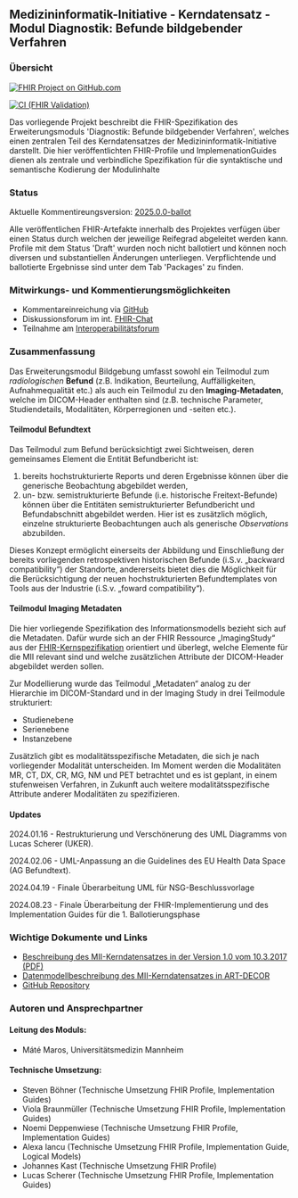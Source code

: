 ## Medizininformatik-Initiative - Kerndatensatz - Modul Diagnostik: Befunde bildgebender Verfahren 

### Übersicht

[![FHIR Project on GitHub.com](https://img.shields.io/badge/FHIR_project_on_GitHub.com-kerndatensatzmodul--bildgebung-green)](https://github.com/medizininformatik-initiative/kerndatensatz-bildgebung)

[![CI (FHIR Validation)](https://github.com/medizininformatik-initiative/kerndatensatz-bildgebung/actions/workflows/main.yml/badge.svg)](https://github.com/medizininformatik-initiative/kerndatensatz-bildgebung/actions/workflows/main.yml)

Das vorliegende Projekt beschreibt die FHIR-Spezifikation des Erweiterungsmoduls 'Diagnostik: Befunde bildgebender Verfahren', welches einen zentralen Teil des Kerndatensatzes der Medizininformatik-Initiative darstellt. Die hier veröffentlichten FHIR-Profile und ImplemenationGuides dienen als zentrale und verbindliche Spezifikation für die syntaktische und semantische Kodierung der Modulinhalte

### Status

Aktuelle Kommentireungsversion: [2025.0.0-ballot](https://simplifier.net/packages/de.medizininformatikinitiative.kerndatensatz.bildgebung/2025.0.0-ballot)

Alle veröffentlichen FHIR-Artefakte innerhalb des Projektes verfügen über einen Status durch welchen der jeweilige Reifegrad abgeleitet werden kann. Profile mit dem Status 'Draft' wurden noch nicht ballotiert und können noch diversen und substantiellen Änderungen unterliegen. Verpflichtende und ballotierte Ergebnisse sind unter dem Tab 'Packages' zu finden.

### Mitwirkungs- und Kommentierungsmöglichkeiten

* Kommentareinreichung via [GitHub](https://github.com/medizininformatik-initiative/kerndatensatz-bildgebung/issues)
* Diskussionsforum im int. [FHIR-Chat](https://chat.fhir.org/#narrow/stream/179307-german.2Fmi-initiative)
* Teilnahme am [Interoperabilitätsforum](https://wiki.hl7.de/index.php?title=Interoperabilit%C3%A4tsforum)

### Zusammenfassung

Das Erweiterungsmodul Bildgebung umfasst sowohl ein Teilmodul zum _radiologischen_ **Befund** (z.B. Indikation, Beurteilung, Auffälligkeiten, Aufnahmequalität etc.) als auch ein Teilmodul zu den **Imaging-Metadaten**, welche im DICOM-Header enthalten sind (z.B. technische Parameter, Studiendetails, Modalitäten, Körperregionen und -seiten etc.).

#### Teilmodul Befundtext
Das Teilmodul zum Befund berücksichtigt zwei Sichtweisen, deren gemeinsames Element die Entität Befundbericht ist: 
1.	bereits hochstrukturierte Reports und deren Ergebnisse können über die generische Beobachtung abgebildet werden, 
2.	un- bzw. semistrukturierte Befunde (i.e. historische Freitext-Befunde) können über die Entitäten semistrukturierter Befundbericht und Befundabschnitt abgebildet werden. Hier ist es zusätzlich möglich, einzelne strukturierte Beobachtungen auch als generische _Observations_ abzubilden.

Dieses Konzept ermöglicht einerseits der Abbildung und Einschließung der bereits vorliegenden retrospektiven historischen Befunde (i.S.v. „backward compatibility“) der Standorte, andererseits bietet dies die Möglichkeit für die Berücksichtigung der neuen hochstrukturierten Befundtemplates von 
Tools aus der Industrie (i.S.v. „foward compatibility“).

#### Teilmodul Imaging Metadaten 
Die hier vorliegende Spezifikation des Informationsmodells bezieht sich auf die Metadaten. Dafür wurde sich an der FHIR Ressource „ImagingStudy“ aus der [FHIR-Kernspezifikation](https://hl7.org/fhir/R4/imagingstudy.html) orientiert und überlegt, welche Elemente für die MII relevant sind und welche zusätzlichen Attribute der DICOM-Header abgebildet werden sollen.  

Zur Modellierung wurde das Teilmodul „Metadaten“ analog zu der Hierarchie im DICOM-Standard und in der Imaging Study in drei Teilmodule strukturiert:
- Studienebene
- Serienebene
- Instanzebene 

Zusätzlich gibt es modalitätsspezifische Metadaten, die sich je nach vorliegender Modalität unterscheiden. Im Moment werden die Modalitäten MR, CT, DX, CR, MG, NM und PET betrachtet und es ist geplant, in einem stufenweisen Verfahren, in Zukunft auch weitere modalitätsspezifische Attribute anderer Modalitäten zu spezifizieren.

#### Updates 
2024.01.16 - Restrukturierung und Verschönerung des UML Diagramms von Lucas Scherer (UKER).

2024.02.06 - UML-Anpassung an die Guidelines des EU Health Data Space (AG Befundtext).

2024.04.19 - Finale Überarbeitung UML für NSG-Beschlussvorlage

2024.08.23 - Finale Überarbeitung der FHIR-Implementierung und des Implementation Guides für die 1. Ballotierungsphase

### Wichtige Dokumente und Links

* [Beschreibung des MII-Kerndatensatzes in der Version 1.0 vom 10.3.2017 (PDF)](https://www.medizininformatik-initiative.de/sites/default/files/inline-files/MII_04_Kerndatensatz_1-0.pdf)
* [Datenmodellbeschreibung des MII-Kerndatensatzes in ART-DECOR](https://art-decor.org/ad/#/mide-/datasets/dataset/2.16.840.1.113883.3.1937.777.24.1.1/2018-06-05T12:44:12/concept/2.16.840.1.113883.3.1937.777.24.2.2795/2023-11-14T08:32:26)
* [GitHub Repository](https://github.com/medizininformatik-initiative/kerndatensatz-bildgebung)

### Autoren und Ansprechpartner

#### Leitung des Moduls:

* Máté Maros, Universitätsmedizin Mannheim

#### Technische Umsetzung:

* Steven Böhner (Technische Umsetzung FHIR Profile, Implementation Guides)
* Viola Braunmüller (Technische Umsetzung FHIR Profile, Implementation Guides)
* Noemi Deppenwiese (Technische Umsetzung FHIR Profile, Implementation Guides)
* Alexa Iancu (Technische Umsetzung FHIR Profile, Implementation Guide, Logical Models)
* Johannes Kast (Technische Umsetzung FHIR Profile)
* Lucas Scherer (Technische Umsetzung FHIR Profile, Implementation Guides)